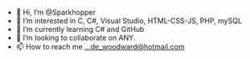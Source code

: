 - 👋 Hi, I’m @Sparkhopper
- 👀 I’m interested in C, C#, Visual Studio, HTML-CSS-JS, PHP, mySQL
- 🌱 I’m currently learning C# and GitHub
- 💞️ I’m looking to collaborate on ANY.
- 📫 How to reach me ...de_woodward@hotmail.com

<!---
Sparkhopper/Sparkhopper is a ✨ special ✨ repository because its `README.md` (this file) appears on your GitHub profile.
You can click the Preview link to take a look at your changes.
--->
